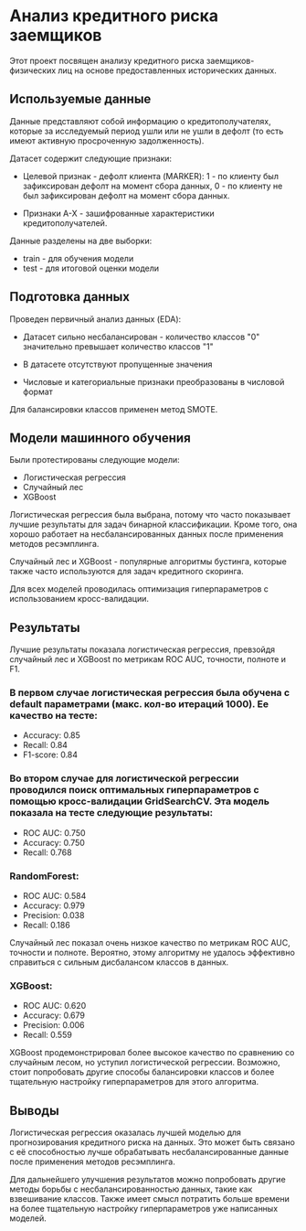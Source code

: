 # Анализ кредитного риска заемщиков

Этот проект посвящен анализу кредитного риска заемщиков-физических лиц на основе предоставленных исторических данных. 

## Используемые данные

Данные представляют собой информацию о кредитополучателях, которые за исследуемый период ушли или не ушли в дефолт (то есть имеют активную просроченную задолженность). 

Датасет содержит следующие признаки:

- Целевой признак - дефолт клиента (MARKER): 1 - по клиенту был зафиксирован дефолт на момент сбора данных, 0 - по клиенту не был зафиксирован дефолт на момент сбора данных.

- Признаки A-X - зашифрованные характеристики кредитополучателей.

Данные разделены на две выборки:

- train - для обучения модели 
- test - для итоговой оценки модели

## Подготовка данных

Проведен первичный анализ данных (EDA):

- Датасет сильно несбалансирован - количество классов "0" значительно превышает количество классов "1" 

- В датасете отсутствуют пропущенные значения

- Числовые и категориальные признаки преобразованы в числовой формат

Для балансировки классов применен метод SMOTE. 

## Модели машинного обучения

Были протестированы следующие модели:

- Логистическая регрессия
- Случайный лес
- XGBoost

Логистическая регрессия была выбрана, потому что часто показывает лучшие результаты для задач бинарной классификации. Кроме того, она хорошо работает на несбалансированных данных после применения методов ресэмплинга.

Случайный лес и XGBoost - популярные алгоритмы бустинга, которые также часто используются для задач кредитного скоринга.

Для всех моделей проводилась оптимизация гиперпараметров с использованием кросс-валидации.

## Результаты

Лучшие результаты показала логистическая регрессия, превзойдя случайный лес и XGBoost по метрикам ROC AUC, точности, полноте и F1.

### В первом случае логистическая регрессия была обучена с default параметрами (макс. кол-во итераций 1000). Ее качество на тесте:

- Accuracy: 0.85
- Recall: 0.84
- F1-score: 0.84

### Во втором случае для логистической регрессии проводился поиск оптимальных гиперпараметров с помощью кросс-валидации GridSearchCV. Эта модель показала на тесте следующие результаты:

- ROC AUC: 0.750
- Accuracy: 0.750
- Recall: 0.768

### RandomForest:

- ROC AUC: 0.584
- Accuracy: 0.979
- Precision: 0.038
- Recall: 0.186

Случайный лес показал очень низкое качество по метрикам ROC AUC, точности и полноте. Вероятно, этому алгоритму не удалось эффективно справиться с сильным дисбалансом классов в данных.

### XGBoost:

- ROC AUC: 0.620
- Accuracy: 0.679
- Precision: 0.006
- Recall: 0.559

XGBoost продемонстрировал более высокое качество по сравнению со случайным лесом, но уступил логистической регрессии. Возможно, стоит попробовать другие способы балансировки классов и более тщательную настройку гиперпараметров для этого алгоритма.

## Выводы

Логистическая регрессия оказалась лучшей моделью для прогнозирования кредитного риска на данных. Это может быть связано с её способностью лучше обрабатывать несбалансированные данные после применения методов ресэмплинга.

Для дальнейшего улучшения результатов можно попробовать другие методы борьбы с несбалансированностью данных, такие как взвешивание классов. Также имеет смысл потратить больше времени на более тщательную настройку гиперпараметров уже написанных моделей.